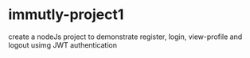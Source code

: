 # immutly-project1
create a nodeJs project to demonstrate register, login, view-profile and logout usimg JWT authentication
